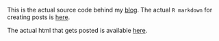 This is the actual source code behind my [blog](http://rmflight.github.io). The actual `R markdown` for creating posts is [here](https://github.com/rmflight/researchBlog/tree/master/template/posts).

The actual html that gets posted is available [here](https://github.com/rmflight/rmflight.github.io).
